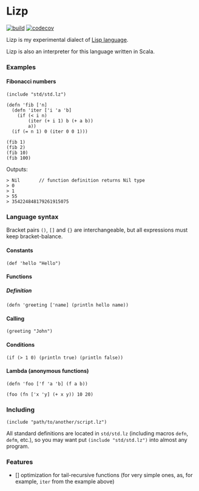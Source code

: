 # Lizp

[![build](https://img.shields.io/github/workflow/status/wlad031/lizp/Scala%20CI?label=CI&logo=GitHub&style=flat-square)](https://github.com/wlad031/lizp/actions)
[![codecov](https://img.shields.io/codecov/c/github/wlad031/lizp?label=cov&logo=Codecov&style=flat-square)](https://codecov.io/gh/wlad031/lizp)

Lizp is my experimental dialect of [Lisp language](https://en.wikipedia.org/wiki/Lisp_(programming_language)).

Lizp is also an interpreter for this language written in Scala.

### Examples

#### Fibonacci numbers
```
(include "std/std.lz")

(defn 'fib ['n]
  (defn 'iter ['i 'a 'b]
    (if (< i n) 
        (iter (+ i 1) b (+ a b))
        a))
  (if (= n 1) 0 (iter 0 0 1)))

(fib 1)
(fib 2)
(fib 10)
(fib 100)
```
Outputs:
```
> Nil       // function definition returns Nil type
> 0
> 1
> 55
> 354224848179261915075
```

### Language syntax

Bracket pairs `()`, `[]` and `{}` are interchangeable, but all expressions must keep bracket-balance.

#### Constants
```
(def 'hello "Hello")
```

#### Functions

##### Definition
```
(defn 'greeting ['name] (println hello name))
```

#### Calling
```
(greeting "John")
```

#### Conditions
```
(if (> 1 0) (println true) (println false))
```

#### Lambda (anonymous functions)
```
(defn 'foo ['f 'a 'b] (f a b))

(foo (fn ['x 'y] (+ x y)) 10 20)
```

### Including
```
(include "path/to/another/script.lz")
```

All standard definitions are located in `std/std.lz` (including macros `defn`, `defm`, etc.), so you may want put `(include "std/std.lz")` into almost any program.


### Features

- [] optimization for tail-recursive functions (for very simple ones, as, for example, `iter` from the example above)

